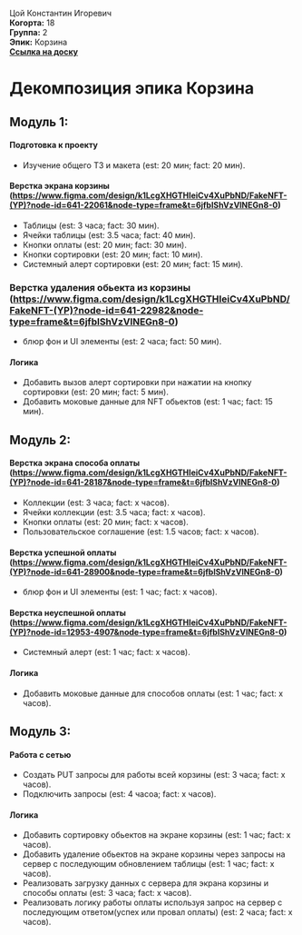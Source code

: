 Цой Константин Игоревич\
<b>Когорта:</b> 18\
<b>Группа:</b> 2\
<b>Эпик:</b> Корзина\
<b>[Ссылка на доску](https://github.com/users/dreamWillAppear/projects/2/views/1)</b>

# Декомпозиция эпика Корзина

## Модуль 1:

#### Подготовка к проекту
- Изучение общего ТЗ и макета (est: 20 мин; fact: 20 мин).

#### Верстка экрана корзины (https://www.figma.com/design/k1LcgXHGTHIeiCv4XuPbND/FakeNFT-(YP)?node-id=641-22061&node-type=frame&t=6jfblShVzVlNEGn8-0)
- Таблицы (est: 3 часа; fact: 30 мин).
- Ячейки таблицы (est: 3.5 часа; fact: 40 мин).
- Кнопки оплаты (est: 20 мин; fact: 30 мин).
- Кнопки сортировки (est: 20 мин; fact: 10 мин).
- Системный алерт сортировки (est: 20 мин; fact: 15 мин).

### Верстка удаления обьекта из корзины (https://www.figma.com/design/k1LcgXHGTHIeiCv4XuPbND/FakeNFT-(YP)?node-id=641-22982&node-type=frame&t=6jfblShVzVlNEGn8-0)
- блюр фон и UI элементы (est: 2 часа; fact: 50 мин). 

#### Логика
- Добавить вызов алерт сортировки при нажатии на кнопку сортировки (est: 20 мин; fact: 5 мин).
- Добавить моковые данные для NFT обьектов (est: 1 час; fact: 15 мин).

## Модуль 2:

#### Верстка экрана способа оплаты (https://www.figma.com/design/k1LcgXHGTHIeiCv4XuPbND/FakeNFT-(YP)?node-id=641-28187&node-type=frame&t=6jfblShVzVlNEGn8-0)
- Коллекции (est: 3 часа; fact: x часов).
- Ячейки коллекции (est: 3.5 часа; fact: x часов).
- Кнопки оплаты (est: 20 мин; fact: x часов).
- Пользовательское соглашение (est: 1.5 часов; fact: x часов).

#### Верстка успешной оплаты (https://www.figma.com/design/k1LcgXHGTHIeiCv4XuPbND/FakeNFT-(YP)?node-id=641-28900&node-type=frame&t=6jfblShVzVlNEGn8-0)
- блюр фон и UI элементы (est: 1 час; fact: x часов). 

#### Верстка неуспешной оплаты (https://www.figma.com/design/k1LcgXHGTHIeiCv4XuPbND/FakeNFT-(YP)?node-id=12953-4907&node-type=frame&t=6jfblShVzVlNEGn8-0)
- Системный алерт (est: 1 час; fact: x часов). 

#### Логика
- Добавить моковые данные для способов оплаты (est: 1 час; fact: x часов).

## Модуль 3:
#### Работа с сетью
- Создать PUT запросы для работы всей корзины  (est: 3 часа; fact: x часов).
- Подключить запросы (est: 4 часоа; fact: x часов).

#### Логика
- Добавить сортировку обьектов на экране корзины (est: 1 час; fact: x часов).
- Добавить удаление обьектов на экране корзины через запросы на сервер с последующим обновлением таблицы (est: 1 час; fact: x часов).
- Реализовать загрузку данных с сервера для экрана корзины и способы оплаты (est: 3 часа; fact: x часов).
- Реализовать логику работы оплаты используя запрос на сервер с последующим ответом(успех или провал оплаты) (est: 2 часа; fact: x часов).
